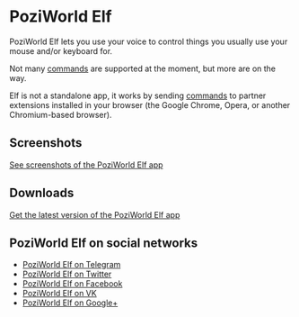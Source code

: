 PoziWorld Elf
=======


PoziWorld Elf lets you use your voice to control things you usually use your mouse and/or keyboard for.

Not many [commands][commandsList] are supported at the moment, but more are on the way.

Elf is not a standalone app, it works by sending [commands][commandsList] to partner extensions installed in your browser (the Google Chrome, Opera, or another Chromium-based browser).


Screenshots
--------

[See screenshots of the PoziWorld Elf app](https://github.com/PoziWorld/PoziWorld-Elf/wiki/Screenshots)


Downloads
--------

[Get the latest version of the PoziWorld Elf app](https://github.com/PoziWorld/PoziWorld-Elf/releases/latest)

[commandsList]: https://github.com/PoziWorld/PoziWorld-Elf/wiki/Commands


PoziWorld Elf on social networks
--------

- [PoziWorld Elf on Telegram](https://t.me/PoziWorldElf)
- [PoziWorld Elf on Twitter](https://twitter.com/PoziWorldElf)
- [PoziWorld Elf on Facebook](https://www.facebook.com/PoziWorldElf)
- [PoziWorld Elf on VK](https://vk.com/poziworldelf)
- [PoziWorld Elf on Google+](https://plus.google.com/109286063949903349017)
